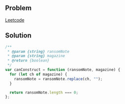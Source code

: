 ## Problem

[Leetcode](https://leetcode.com/problems/ransom-note/description/)

## Solution

```javascript
/**
 * @param {string} ransomNote
 * @param {string} magazine
 * @return {boolean}
 */
var canConstruct = function (ransomNote, magazine) {
  for (let ch of magazine) {
    ransomNote = ransomNote.replace(ch, "");
  }

  return ransomNote.length === 0;
};
```
